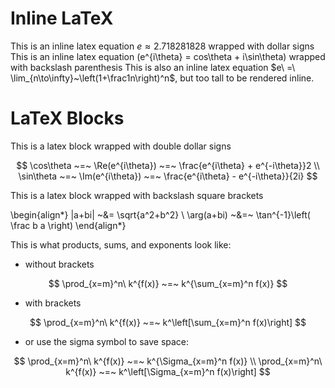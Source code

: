 # Inline LaTeX

This is an inline latex equation $e \approx 2.718281828$ wrapped with dollar signs
This is an inline latex equation \(e^{i\theta} = cos\theta + i\sin\theta\) wrapped with backslash parenthesis
This is also an inline latex equation $e\ =\ \lim_{n\to\infty}~\left(1+\frac1n\right)^n$, but too tall to be rendered inline.

# LaTeX Blocks

This is a latex block wrapped with double dollar signs

$$
\cos\theta ~=~ \Re(e^{i\theta})
~=~ \frac{e^{i\theta} + e^{-i\theta}}2 \\
\sin\theta ~=~ \Im(e^{i\theta})
~=~ \frac{e^{i\theta} - e^{-i\theta}}{2i}
$$

This is a latex block wrapped with backslash square brackets
<!-- actually its begin align now, will update screenshot later -->

\begin{align*}
|a+bi| ~&= \sqrt{a^2+b^2} \\
\arg(a+bi) ~&=~ \tan^{-1}\left( \frac b a \right)
\end{align*}

This is what products, sums, and exponents look like:

- without brackets

$$
\prod_{x=m}^n\ k^{f(x)}
~=~ k^{\sum_{x=m}^n f(x)}
$$

- with brackets

$$
\prod_{x=m}^n\ k^{f(x)}
~=~ k^\left[\sum_{x=m}^n f(x)\right]
$$

- or use the sigma symbol to save space:

$$
\prod_{x=m}^n\ k^{f(x)}
~=~ k^{\Sigma_{x=m}^n f(x)} \\
\prod_{x=m}^n\ k^{f(x)}
~=~ k^\left[\Sigma_{x=m}^n f(x)\right]
$$
